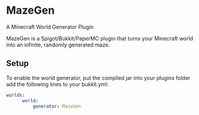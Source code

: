 # MazeGen
A Minecraft World Generator Plugin

MazeGen is a Spigot/Bukkit/PaperMC plugin that turns your Minecraft world into an infinite, randomly generated maze.

## Setup

To enable the world generator, put the compiled jar into your plugins folder add the following lines to your bukkit.yml:

```yaml
worlds:
      world:
          generator: MazeGen
```
